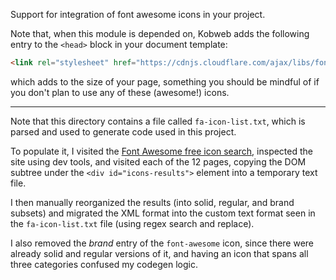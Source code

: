 Support for integration of font awesome icons in your project.

Note that, when this module is depended on, Kobweb adds the following entry to the `<head>` block in your document
template:

```html
<link rel="stylesheet" href="https://cdnjs.cloudflare.com/ajax/libs/font-awesome/6.5.2/css/all.min.css" />
```

which adds to the size of your page, something you should be mindful of if you don't plan to use any of these (awesome!)
icons.

---

Note that this directory contains a file called `fa-icon-list.txt`, which is parsed and used to generate code used in
this project.

To populate it, I visited the
[Font Awesome free icon search](https://fontawesome.com/search?o=a&m=free&f=classic%2Cbrands), inspected the site using
dev tools, and visited each of the 12 pages, copying the DOM subtree under the `<div id="icons-results">` element into a
temporary text file.

I then manually reorganized the results (into solid, regular, and brand subsets) and migrated the XML format into the
custom text format seen in the `fa-icon-list.txt` file (using regex search and replace).

I also removed the *brand* entry of the `font-awesome` icon, since there were already solid and regular versions of it,
and having an icon that spans all three categories confused my codegen logic.
